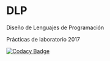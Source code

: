 # DLP
Diseño de Lenguajes de Programación

Prácticas de laboratorio 2017

[![Codacy Badge](https://api.codacy.com/project/badge/Grade/f25f3404fa1142648edd5174eebb1ff8)](https://www.codacy.com?utm_source=github.com&amp;utm_medium=referral&amp;utm_content=igm1990/DLP&amp;utm_campaign=Badge_Grade)

